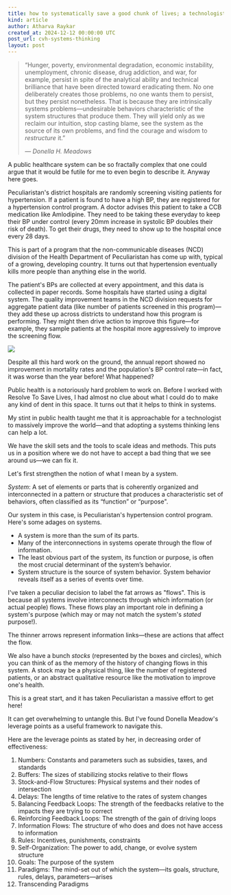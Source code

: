 ```yaml
---
title: how to systematically save a good chunk of lives; a technologist's guide
kind: article
author: Atharva Raykar
created_at: 2024-12-12 00:00:00 UTC
post_url: cvh-systems-thinking
layout: post
---
```

> “Hunger, poverty, environmental degradation, economic instability, unemployment, chronic disease, drug addiction, and war, for example, persist in spite of the analytical ability and technical brilliance that have been directed toward eradicating them. No one deliberately creates those problems, no one wants them to persist, but they persist nonetheless. That is because they are intrinsically systems problems—undesirable behaviors characteristic of the system structures that produce them. They will yield only as we reclaim our intuition, stop casting blame, see the system as the source of its own problems, and find the courage and wisdom to *restructure* it.”
>
> — *Donella H. Meadows*

A public healthcare system can be so fractally complex that one could argue that it would be futile for me to even begin to describe it. Anyway here goes.

Peculiaristan's district hospitals are randomly screening visiting patients for hypertension. If a patient is found to have a high BP, they are registered for a hypertension control program. A doctor advises this patient to take a CCB medication like Amlodipine. They need to be taking these everyday to keep their BP under control (every 20mm increase in systolic BP doubles their risk of death). To get their drugs, they need to show up to the hospital once every 28 days.

This is part of a program that the non-communicable diseases (NCD) division of the Health Department of Peculiaristan has come up with, typical of a growing, developing country. It turns out that hypertension eventually kills more people than anything else in the world.

The patient's BPs are collected at every appointment, and this data is collected in paper records. Some hospitals have started using a digital system. The quality improvement teams in the NCD division requests for aggregate patient data (like number of patients screened in this program)—they add these up across districts to understand how this program is performing. They might then drive action to improve this figure—for example, they sample patients at the hospital more aggressively to improve the screening flow.

![](/images/blog/sydiag1.png)

Despite all this hard work on the ground, the annual report showed no improvement in mortality rates and the population's BP control rate—in fact, it was worse than the year before! What happened?

Public health is a notoriously hard problem to work on. Before I worked with Resolve To Save Lives, I had almost no clue about what I could do to make any kind of dent in this space. It turns out that it helps to think in systems.

My stint in public health taught me that it is approachable for a technologist to massively improve the world—and that adopting a systems thinking lens can help a lot.

We have the skill sets and the tools to scale ideas and methods. This puts us in a position where we do not have to accept a bad thing that we see around us—we can fix it.

Let's first strengthen the notion of what I mean by a system.

*System*: A set of elements or parts that is coherently organized and interconnected in a pattern or structure that produces a characteristic set of behaviors, often classified as its “function” or “purpose".

Our system in this case, is Peculiaristan's hypertension control program. Here's some adages on systems.

* A system is more than the sum of its parts.
* Many of the interconnections in systems operate through the flow of information.
* The least obvious part of the system, its function or purpose, is often the most crucial determinant of the system’s behavior.
* System structure is the source of system behavior. System behavior reveals itself as a series of events over time.

I've taken a peculiar decision to label the fat arrows as "flows". This is because all systems involve interconnects through which information (or actual people) flows. These flows play an important role in defining a system's purpose (which may or may not match the system's _stated_ purpose!).

The thinner arrows represent information links—these are actions that affect the flow.

We also have a bunch _stocks_ (represented by the boxes and circles), which you can think of as the memory of the history of changing flows in this system. A stock may be a physical thing, like the number of registered patients, or an abstract qualitative resource like the motivation to improve one's health.

This is a great start, and it has taken Peculiaristan a massive effort to get here!

It can get overwhelming to untangle this. But I've found Donella Meadow's leverage points as a useful framework to navigate this.

Here are the leverage points as stated by her, in decreasing order of effectiveness:

1. Numbers: Constants and parameters such as subsidies, taxes, and standards
2. Buffers: The sizes of stabilizing stocks relative to their flows
3. Stock-and-Flow Structures: Physical systems and their nodes of intersection
4. Delays: The lengths of time relative to the rates of system changes
8. Balancing Feedback Loops: The strength of the feedbacks relative to the impacts they are trying to correct
7. Reinforcing Feedback Loops: The strength of the gain of driving loops
6. Information Flows: The structure of who does and does not have access to information
5. Rules: Incentives, punishments, constraints
4. Self-Organization: The power to add, change, or evolve system structure 
3. Goals: The purpose of the system
2. Paradigms: The mind-set out of which the system—its goals, structure, rules, delays, parameters—arises
1. Transcending Paradigms

